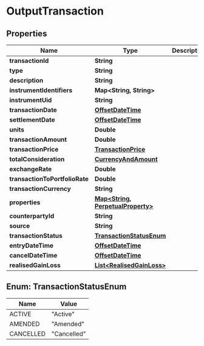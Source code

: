 

# OutputTransaction

## Properties

Name | Type | Description | Notes
------------ | ------------- | ------------- | -------------
**transactionId** | **String** |  | 
**type** | **String** |  | 
**description** | **String** |  |  [optional]
**instrumentIdentifiers** | **Map&lt;String, String&gt;** |  |  [optional]
**instrumentUid** | **String** |  | 
**transactionDate** | [**OffsetDateTime**](OffsetDateTime.md) |  | 
**settlementDate** | [**OffsetDateTime**](OffsetDateTime.md) |  | 
**units** | **Double** |  | 
**transactionAmount** | **Double** |  |  [optional]
**transactionPrice** | [**TransactionPrice**](TransactionPrice.md) |  |  [optional]
**totalConsideration** | [**CurrencyAndAmount**](CurrencyAndAmount.md) |  |  [optional]
**exchangeRate** | **Double** |  |  [optional]
**transactionToPortfolioRate** | **Double** |  |  [optional]
**transactionCurrency** | **String** |  |  [optional]
**properties** | [**Map&lt;String, PerpetualProperty&gt;**](PerpetualProperty.md) |  |  [optional]
**counterpartyId** | **String** |  |  [optional]
**source** | **String** |  |  [optional]
**transactionStatus** | [**TransactionStatusEnum**](#TransactionStatusEnum) |  |  [optional]
**entryDateTime** | [**OffsetDateTime**](OffsetDateTime.md) |  |  [optional]
**cancelDateTime** | [**OffsetDateTime**](OffsetDateTime.md) |  |  [optional]
**realisedGainLoss** | [**List&lt;RealisedGainLoss&gt;**](RealisedGainLoss.md) |  |  [optional]



## Enum: TransactionStatusEnum

Name | Value
---- | -----
ACTIVE | &quot;Active&quot;
AMENDED | &quot;Amended&quot;
CANCELLED | &quot;Cancelled&quot;



